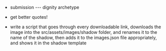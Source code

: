 - submission --- dignity archetype
- get better quotes!


- write a script that goes through every downloadable link, downloads the image into the src/assets/images/shadow folder, and renames it to the name of the shadow, then adds it to the images.json file appropriately, and shows it in the shadow template



